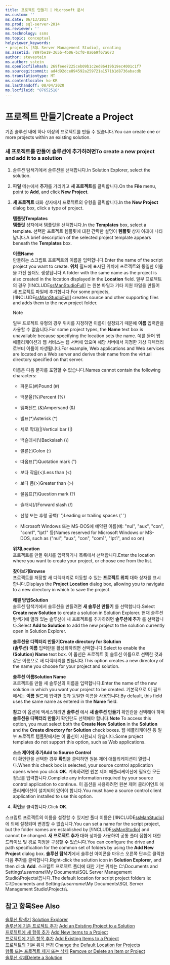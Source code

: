 ```yaml
---
title: 프로젝트 만들기 | Microsoft 문서
ms.custom: ''
ms.date: 06/13/2017
ms.prod: sql-server-2014
ms.reviewer: ''
ms.technology: ssms
ms.topic: conceptual
helpviewer_keywords:
- projects [SQL Server Management Studio], creating
ms.assetid: 7897be19-365b-4b06-bcf0-8a669f67a673
author: stevestein
ms.author: sstein
ms.openlocfilehash: 269feee7225ceb09b1c2ed86419b19ec4001c1f7
ms.sourcegitcommit: ad4d92dce894592a259721a1571b1d8736abacdb
ms.translationtype: MT
ms.contentlocale: ko-KR
ms.lasthandoff: 08/04/2020
ms.locfileid: "87652518"
---
```

# <a name="create-a-project"></a><span data-ttu-id="55d43-102">프로젝트 만들기</span><span class="sxs-lookup"><span data-stu-id="55d43-102">Create a Project</span></span>
  <span data-ttu-id="55d43-103">기존 솔루션 내에 하나 이상의 프로젝트를 만들 수 있습니다.</span><span class="sxs-lookup"><span data-stu-id="55d43-103">You can create one or more projects within an existing solution.</span></span>  
  
### <a name="to-create-a-new-project-and-add-it-to-a-solution"></a><span data-ttu-id="55d43-104">새 프로젝트를 만들어 솔루션에 추가하려면</span><span class="sxs-lookup"><span data-stu-id="55d43-104">To create a new project and add it to a solution</span></span>  
  
1.  <span data-ttu-id="55d43-105">솔루션 탐색기에서 솔루션을 선택합니다.</span><span class="sxs-lookup"><span data-stu-id="55d43-105">In Solution Explorer, select the solution.</span></span>  
  
2.  <span data-ttu-id="55d43-106">**파일** 메뉴에서 **추가**를 가리키고 **새 프로젝트**를 클릭합니다.</span><span class="sxs-lookup"><span data-stu-id="55d43-106">On the **File** menu, point to **Add**, and click **New Project**.</span></span>  
  
3.  <span data-ttu-id="55d43-107">**새 프로젝트** 대화 상자에서 프로젝트의 유형을 클릭합니다.</span><span class="sxs-lookup"><span data-stu-id="55d43-107">In the  **New Project** dialog box, click a type of project.</span></span>  
  
     <span data-ttu-id="55d43-108">**템플릿**</span><span class="sxs-lookup"><span data-stu-id="55d43-108">**Templates**</span></span>  
     <span data-ttu-id="55d43-109">**템플릿** 상자에서 템플릿을 선택합니다.</span><span class="sxs-lookup"><span data-stu-id="55d43-109">In the **Templates** box, select a template.</span></span> <span data-ttu-id="55d43-110">선택한 프로젝트 템플릿에 대한 간략한 설명이 **템플릿** 상자 아래에 나타납니다.</span><span class="sxs-lookup"><span data-stu-id="55d43-110">A brief description of the selected project template appears beneath the **Templates** box.</span></span>  
  
     <span data-ttu-id="55d43-111">**이름**</span><span class="sxs-lookup"><span data-stu-id="55d43-111">**Name**</span></span>  
     <span data-ttu-id="55d43-112">만들려는 스크립트 프로젝트의 이름을 입력합니다.</span><span class="sxs-lookup"><span data-stu-id="55d43-112">Enter the name of the script project you want to create.</span></span> <span data-ttu-id="55d43-113">**위치** 필드에 표시된 위치에 프로젝트와 동일한 이름을 가진 폴더도 생성됩니다.</span><span class="sxs-lookup"><span data-stu-id="55d43-113">A folder with the same name as the project is also created in the location displayed in the **Location** field.</span></span> <span data-ttu-id="55d43-114">일부 프로젝트의 경우 [!INCLUDE[ssManStudioFull](../../includes/ssmanstudiofull-md.md)] 는 원본 파일과 기타 지원 파일을 만들어 새 프로젝트 파일에 추가합니다.</span><span class="sxs-lookup"><span data-stu-id="55d43-114">For some projects, [!INCLUDE[ssManStudioFull](../../includes/ssmanstudiofull-md.md)] creates source and other supporting files and adds them to the new project folder.</span></span>  
  
    > [!NOTE]  
    >  <span data-ttu-id="55d43-115">일부 프로젝트 유형의 경우 위치를 지정하면 이름이 설정되기 때문에 **이름** 입력란을 사용할 수 없습니다.</span><span class="sxs-lookup"><span data-stu-id="55d43-115">For some project types, the **Name** text box is unavailable because specifying the location sets the name.</span></span> <span data-ttu-id="55d43-116">예를 들어 웹 애플리케이션과 웹 서비스는 웹 서버에 있으며 해당 서버에서 지정한 가상 디렉터리로부터 이름이 파생됩니다.</span><span class="sxs-lookup"><span data-stu-id="55d43-116">For example, Web applications and Web services are located on a Web server and derive their name from the virtual directory specified on that server.</span></span>  
  
     <span data-ttu-id="55d43-117">이름은 다음 문자를 포함할 수 없습니다.</span><span class="sxs-lookup"><span data-stu-id="55d43-117">Names cannot contain the following characters:</span></span>  
  
    -   <span data-ttu-id="55d43-118">파운드(#)</span><span class="sxs-lookup"><span data-stu-id="55d43-118">Pound (#)</span></span>  
  
    -   <span data-ttu-id="55d43-119">백분율(%)</span><span class="sxs-lookup"><span data-stu-id="55d43-119">Percent (%)</span></span>  
  
    -   <span data-ttu-id="55d43-120">앰퍼샌드 (&)</span><span class="sxs-lookup"><span data-stu-id="55d43-120">Ampersand (&)</span></span>  
  
    -   <span data-ttu-id="55d43-121">별표(\*)</span><span class="sxs-lookup"><span data-stu-id="55d43-121">Asterisk (\*)</span></span>  
  
    -   <span data-ttu-id="55d43-122">세로 막대(|)</span><span class="sxs-lookup"><span data-stu-id="55d43-122">Vertical bar (|)</span></span>  
  
    -   <span data-ttu-id="55d43-123">백슬래시(\\)</span><span class="sxs-lookup"><span data-stu-id="55d43-123">Backslash (\\)</span></span>  
  
    -   <span data-ttu-id="55d43-124">콜론(:)</span><span class="sxs-lookup"><span data-stu-id="55d43-124">Colon (:)</span></span>  
  
    -   <span data-ttu-id="55d43-125">따옴표(")</span><span class="sxs-lookup"><span data-stu-id="55d43-125">Quotation mark (")</span></span>  
  
    -   <span data-ttu-id="55d43-126">보다 작음(\<)</span><span class="sxs-lookup"><span data-stu-id="55d43-126">Less than (\<)</span></span>  
  
    -   <span data-ttu-id="55d43-127">보다 큼(>)</span><span class="sxs-lookup"><span data-stu-id="55d43-127">Greater than (>)</span></span>  
  
    -   <span data-ttu-id="55d43-128">물음표(?)</span><span class="sxs-lookup"><span data-stu-id="55d43-128">Question mark (?)</span></span>  
  
    -   <span data-ttu-id="55d43-129">슬래시(/)</span><span class="sxs-lookup"><span data-stu-id="55d43-129">Forward slash (/)</span></span>  
  
    -   <span data-ttu-id="55d43-130">선행 또는 후행 공백(' ')</span><span class="sxs-lookup"><span data-stu-id="55d43-130">Leading or trailing spaces (' ')</span></span>  
  
    -   <span data-ttu-id="55d43-131">Microsoft Windows 또는 MS-DOS에 예약된 이름(예: "nul", "aux", "con", "com1", "lpt1" 등)</span><span class="sxs-lookup"><span data-stu-id="55d43-131">Names reserved for Microsoft Windows or MS-DOS, such as ("nul", "aux", "con", "com1", "lpt1", and so on)</span></span>  
  
     <span data-ttu-id="55d43-132">**위치**</span><span class="sxs-lookup"><span data-stu-id="55d43-132">**Location**</span></span>  
     <span data-ttu-id="55d43-133">프로젝트를 만들 위치를 입력하거나 목록에서 선택합니다.</span><span class="sxs-lookup"><span data-stu-id="55d43-133">Enter the location where you want to create your project, or choose one from the list.</span></span>  
  
     <span data-ttu-id="55d43-134">**찾아보기**</span><span class="sxs-lookup"><span data-stu-id="55d43-134">**Browse**</span></span>  
     <span data-ttu-id="55d43-135">프로젝트를 저장할 새 디렉터리로 이동할 수 있는 **프로젝트 위치** 대화 상자를 표시합니다.</span><span class="sxs-lookup"><span data-stu-id="55d43-135">Displays the **Project Location** dialog box, allowing you to navigate to a new directory in which to save the project.</span></span>  
  
     <span data-ttu-id="55d43-136">**해결 방법**</span><span class="sxs-lookup"><span data-stu-id="55d43-136">**Solution**</span></span>  
     <span data-ttu-id="55d43-137">솔루션 탐색기에서 솔루션을 만들려면 **새 솔루션 만들기** 를 선택합니다.</span><span class="sxs-lookup"><span data-stu-id="55d43-137">Select **Create new Solution** to create a solution in Solution Explorer.</span></span> <span data-ttu-id="55d43-138">현재 솔루션 탐색기에 열려 있는 솔루션에 새 프로젝트를 추가하려면 **솔루션에 추가** 를 선택합니다.</span><span class="sxs-lookup"><span data-stu-id="55d43-138">Select **Add to Solution** to add the new project to the solution currently open in Solution Explorer.</span></span>  
  
     <span data-ttu-id="55d43-139">**솔루션용 디렉터리 만들기**</span><span class="sxs-lookup"><span data-stu-id="55d43-139">**Create directory for Solution**</span></span>  
     <span data-ttu-id="55d43-140">**(솔루션) 이름** 입력란을 활성화하려면 선택합니다.</span><span class="sxs-lookup"><span data-stu-id="55d43-140">Select to enable the **(Solution) Name** text box.</span></span> <span data-ttu-id="55d43-141">이 옵션은 프로젝트 및 솔루션 이름으로 선택한 것과 같은 이름으로 새 디렉터리를 만듭니다.</span><span class="sxs-lookup"><span data-stu-id="55d43-141">This option creates a new directory of the name you choose for your project and solution.</span></span>  
  
     <span data-ttu-id="55d43-142">**솔루션 이름**</span><span class="sxs-lookup"><span data-stu-id="55d43-142">**Solution Name**</span></span>  
     <span data-ttu-id="55d43-143">프로젝트를 만들 새 솔루션의 이름을 입력합니다.</span><span class="sxs-lookup"><span data-stu-id="55d43-143">Enter the name of the new solution in which you want your project to be created.</span></span> <span data-ttu-id="55d43-144">기본적으로 이 필드에서는 **이름** 필드에 입력한 것과 동일한 이름을 사용합니다.</span><span class="sxs-lookup"><span data-stu-id="55d43-144">By default, this field uses the same name as entered in the **Name** field.</span></span>  
  
     <span data-ttu-id="55d43-145">**참고** 이 옵션에 액세스하려면 **솔루션** 에서 **새 솔루션 만들기** 확인란을 선택해야 하며 **솔루션용 디렉터리 만들기** 확인란도 선택해야 합니다.</span><span class="sxs-lookup"><span data-stu-id="55d43-145">**Note** To access this option, you must select both the **Create New Solution** in the **Solution** and the **Create directory for Solution** check boxes.</span></span> <span data-ttu-id="55d43-146">웹 애플리케이션 등 일부 프로젝트 템플릿에서는 이 옵션이 지원되지 않습니다.</span><span class="sxs-lookup"><span data-stu-id="55d43-146">Some project templates do not support this option, such as Web applications.</span></span>  
  
     <span data-ttu-id="55d43-147">**소스 제어에 추가**</span><span class="sxs-lookup"><span data-stu-id="55d43-147">**Add to Source Control**</span></span>  
     <span data-ttu-id="55d43-148">이 확인란을 선택한 경우 **확인**을 클릭하면 원본 제어 애플리케이션이 열립니다.</span><span class="sxs-lookup"><span data-stu-id="55d43-148">When this check box is selected, your source control application opens when you click **OK**.</span></span> <span data-ttu-id="55d43-149">계속하려면 원본 제어 애플리케이션에 필요한 모든 정보를 입력합니다.</span><span class="sxs-lookup"><span data-stu-id="55d43-149">Complete any information required by your source control application to continue.</span></span> <span data-ttu-id="55d43-150">이 옵션을 사용하려면 원본 제어 클라이언트 애플리케이션이 설치되어 있어야 합니다.</span><span class="sxs-lookup"><span data-stu-id="55d43-150">You must have a source control client application installed to use this option.</span></span>  
  
4.  <span data-ttu-id="55d43-151">**확인**을 클릭합니다.</span><span class="sxs-lookup"><span data-stu-id="55d43-151">Click **OK**.</span></span>  
  
 <span data-ttu-id="55d43-152">스크립트 프로젝트의 이름을 설정할 수 있지만 폴더 이름은 [!INCLUDE[ssManStudio](../../includes/ssmanstudio-md.md)] 에 의해 설정되며 변경할 수 없습니다.</span><span class="sxs-lookup"><span data-stu-id="55d43-152">You can set a name for the script project, but the folder names are established by [!INCLUDE[ssManStudio](../../includes/ssmanstudio-md.md)] and cannot be changed.</span></span> <span data-ttu-id="55d43-153">**새 프로젝트 추가** 대화 상자를 사용하여 공통 폴더 집합에 대한 드라이브 및 경로 지정을 구성할 수 있습니다.</span><span class="sxs-lookup"><span data-stu-id="55d43-153">You can configure the drive and path specification for the common set of folders by using the **Add New Project** dialog box.</span></span> <span data-ttu-id="55d43-154">**솔루션 탐색기**에서 솔루션 아이콘을 마우스 오른쪽 단추로 클릭한 다음 **추가**를 클릭합니다.</span><span class="sxs-lookup"><span data-stu-id="55d43-154">Right-click the solution icon in **Solution Explorer**, and then click **Add**.</span></span> <span data-ttu-id="55d43-155">스크립트 프로젝트 폴더에 대한 기본 위치는 C:\Documents and Settings\\*username*\My Documents\SQL Server Management Studio\Projects\\입니다.</span><span class="sxs-lookup"><span data-stu-id="55d43-155">The default location for script project folders is: C:\Documents and Settings\\*username*\My Documents\SQL Server Management Studio\Projects\\.</span></span>  
  
## <a name="see-also"></a><span data-ttu-id="55d43-156">참고 항목</span><span class="sxs-lookup"><span data-stu-id="55d43-156">See Also</span></span>  
 <span data-ttu-id="55d43-157">[솔루션 탐색기](solution-explorer.md) </span><span class="sxs-lookup"><span data-stu-id="55d43-157">[Solution Explorer](solution-explorer.md) </span></span>  
 <span data-ttu-id="55d43-158">[솔루션에 기존 프로젝트 추가](add-an-existing-project-to-a-solution.md) </span><span class="sxs-lookup"><span data-stu-id="55d43-158">[Add an Existing Project to a Solution](add-an-existing-project-to-a-solution.md) </span></span>  
 <span data-ttu-id="55d43-159">[프로젝트에 새 항목 추가](add-new-items-to-a-project.md) </span><span class="sxs-lookup"><span data-stu-id="55d43-159">[Add New Items to a Project](add-new-items-to-a-project.md) </span></span>  
 <span data-ttu-id="55d43-160">[프로젝트에 기존 항목 추가](add-existing-items-to-a-project.md) </span><span class="sxs-lookup"><span data-stu-id="55d43-160">[Add Existing Items to a Project](add-existing-items-to-a-project.md) </span></span>  
 <span data-ttu-id="55d43-161">[프로젝트의 기본 위치 변경](change-the-default-location-for-projects.md) </span><span class="sxs-lookup"><span data-stu-id="55d43-161">[Change the Default Location for Projects](change-the-default-location-for-projects.md) </span></span>  
 <span data-ttu-id="55d43-162">[항목 또는 프로젝트 제거 또는 삭제](remove-or-delete-an-item-or-project.md) </span><span class="sxs-lookup"><span data-stu-id="55d43-162">[Remove or Delete an Item or Project](remove-or-delete-an-item-or-project.md) </span></span>  
 [<span data-ttu-id="55d43-163">솔루션 삭제</span><span class="sxs-lookup"><span data-stu-id="55d43-163">Delete a Solution</span></span>](delete-a-solution.md)  
  
  
